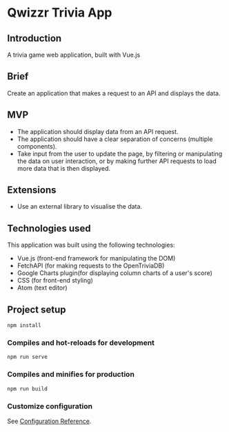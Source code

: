 <h1>Qwizzr Trivia App</h1>
<h2>Introduction</h2>
<p>A trivia game web application, built with Vue.js</p>
<h2>Brief</h2>
<p>Create an application that makes a request to an API and displays the data.</p>
<h2>MVP</h2>
<ul>
  <li>The application should display data from an API request.</li>
  <li>The application should have a clear separation of concerns (multiple components).</li>
  <li>Take input from the user to update the page, by filtering or manipulating the data on user interaction, or by making further API requests to load more data that is then displayed.</li>
</ul>
<h2>Extensions</h2>
<ul>
  <li>Use an external library to visualise the data.</li>
</ul>
<h2>Technologies used</h2>
<p>This application was built using the following technologies:</p>
<ul>
  <li>Vue.js (front-end framework for manipulating the DOM)</li>
  <li>FetchAPI (for making requests to the OpenTriviaDB)</li>
  <li>Google Charts plugin(for displaying column charts of a user's score)</li>
  <li>CSS (for front-end styling)</li>
  <li>Atom (text editor)</li>
</ul>

## Project setup
```
npm install
```

### Compiles and hot-reloads for development
```
npm run serve
```

### Compiles and minifies for production
```
npm run build
```

### Customize configuration
See [Configuration Reference](https://cli.vuejs.org/config/).
